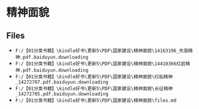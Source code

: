 # 精神面貌

## Files

- `F:/【01分类书籍】\kindle好书\更新5\PDF\国家建设\精神面貌\14163196_先驱精神.pdf.baiduyun.downloading`
- `F:/【01分类书籍】\kindle好书\更新5\PDF\国家建设\精神面貌\14410366红岩精神.pdf.baiduyun.downloading`
- `F:/【01分类书籍】\kindle好书\更新5\PDF\国家建设\精神面貌\红船精神_14272707.pdf.baiduyun.downloading`
- `F:/【01分类书籍】\kindle好书\更新5\PDF\国家建设\精神面貌\长征精神_14272705.pdf.baiduyun.downloading`
- `F:/【01分类书籍】\kindle好书\更新5\PDF\国家建设\精神面貌\files.md`
